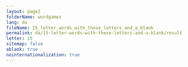```yaml
---
layout: page2
folderName: wordgames
lang: da
fileName: 15_letter_words_with_these_letters_and_a_blank
permalink: da/15-letter-words-with-these-letters-and-a-blank/result
letter: 15
sitemap: false
ablank: true
nointernationalization: true
---
```

